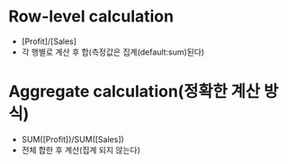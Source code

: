 # Row-level calculation
* [Profit]/[Sales] 
* 각 행별로 계산 후 합(측정값은 집계(default:sum)된다)

# Aggregate calculation(정확한 계산 방식)
* SUM([Profit])/SUM([Sales])
* 전체 합한 후 계산(집계 되지 않는다)

